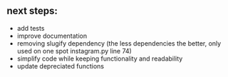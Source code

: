 ## next steps:

- add tests
- improve documentation
- removing slugify dependency (the less dependencies the better, only used on one spot instagram.py line 74)
- simplify code while keeping functionality and readability
- update depreciated functions
